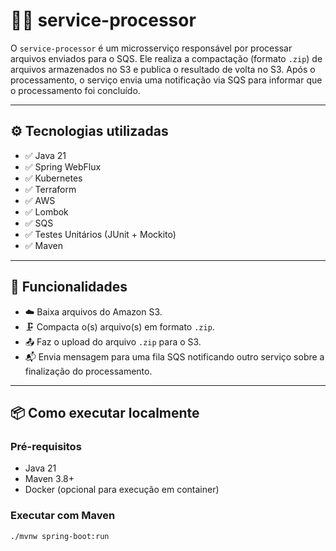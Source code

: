 # 🧑‍💻 service-processor

O `service-processor` é um microsserviço responsável por processar arquivos enviados para o SQS. Ele realiza a compactação (formato `.zip`) de arquivos armazenados no S3 e publica o resultado de volta no S3. Após o processamento, o serviço envia uma notificação via SQS para informar que o processamento foi concluído.

---

## ⚙️ Tecnologias utilizadas

- ✅ Java 21
- ✅ Spring WebFlux
- ✅ Kubernetes
- ✅ Terraform
- ✅ AWS
- ✅ Lombok
- ✅ SQS
- ✅ Testes Unitários (JUnit + Mockito)
- ✅ Maven

---

## 🚀 Funcionalidades

- ☁️ Baixa arquivos do Amazon S3.
- 🗜️ Compacta o(s) arquivo(s) em formato `.zip`.
- 📤 Faz o upload do arquivo `.zip` para o S3.
- 📬 Envia mensagem para uma fila SQS notificando outro serviço sobre a finalização do processamento.

---

## 📦 Como executar localmente

### Pré-requisitos

- Java 21
- Maven 3.8+
- Docker (opcional para execução em container)

### Executar com Maven

```bash
./mvnw spring-boot:run

